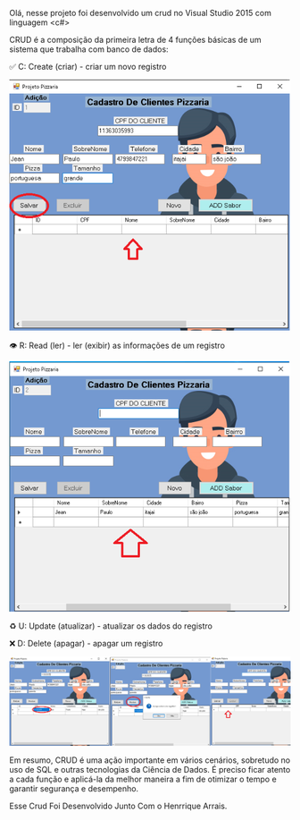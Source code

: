 Olá, nesse projeto foi desenvolvido um crud no Visual Studio 2015 com linguagem <c#>

CRUD é a composição da primeira letra de 4 funções básicas de um sistema que trabalha com banco de dados:

✅ C: Create (criar) - criar um novo registro

<img src="Salvando.png" alt="my project"/>

👁 R: Read (ler) - ler (exibir) as informações de um registro

<img src="salvos.png" alt="my project"/>

♻️ U: Update (atualizar) - atualizar os dados do registro

❌ D: Delete (apagar) - apagar um registro

<img src="crudCompleto.png" alt="my project"/>



Em resumo, CRUD é uma ação importante em vários cenários, sobretudo no uso de SQL e outras tecnologias da Ciência de Dados. É preciso ficar atento a cada função e aplicá-la da melhor maneira a fim de otimizar o tempo e garantir segurança e desempenho. 


Esse Crud Foi Desenvolvido Junto Com o Henrrique Arrais.

